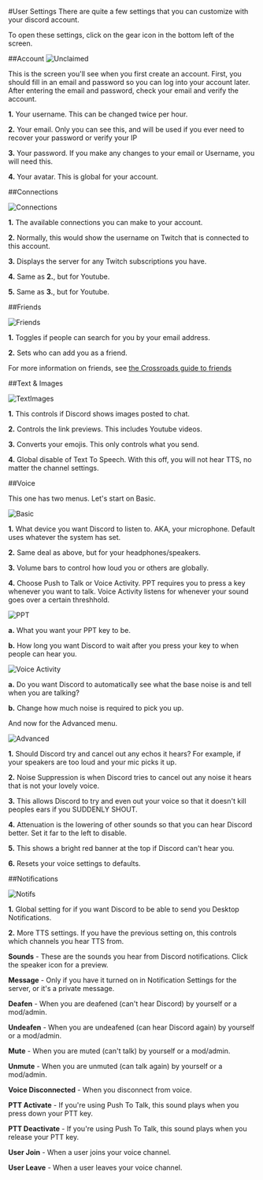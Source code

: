 #User Settings
There are quite a few settings that you can customize with your discord account.

To open these settings, click on the gear icon in the bottom left of the screen.

##Account
![Unclaimed](http://i.imgur.com/98WZQHK.png)

This is the screen you'll see when you first create an account. First, you should fill in an email and password so you can log into your account later. After entering the email and password, check your email and verify the account.

**1.** Your username. This can be changed twice per hour.

**2.** Your email. Only you can see this, and will be used if you ever need to recover your password or verify your IP

**3.** Your password. If you make any changes to your email or Username, you will need this.

**4.** Your avatar. This is global for your account.

##Connections

![Connections](http://i.imgur.com/jKHEQne.png)

**1.** The available connections you can make to your account.

**2.** Normally, this would show the username on Twitch that is connected to this account.

**3.** Displays the server for any Twitch subscriptions you have.

**4.** Same as **2.**, but for Youtube.

**5.** Same as **3.**, but for Youtube.

##Friends

![Friends](http://i.imgur.com/kQak1Op.png)

**1.** Toggles if people can search for you by your email address.

**2.** Sets who can add you as a friend.

For more information on friends, see [the Crossroads guide to friends](http://guides.thecrossroads.xyz/#/user/direct-messages-and-friends.md)

##Text & Images

![TextImages](http://i.imgur.com/dYmilDT.png)

**1.** This controls if Discord shows images posted to chat.

**2.** Controls the link previews. This includes Youtube videos.

**3.** Converts your emojis. This only controls what you send.

**4.** Global disable of Text To Speech. With this off, you will not hear TTS, no matter the channel settings.

##Voice

This one has two menus. Let's start on Basic.

![Basic](http://i.imgur.com/znIX550.png)

**1.** What device you want Discord to listen to. AKA, your microphone. Default uses whatever the system has set.

**2.** Same deal as above, but for your headphones/speakers.

**3.** Volume bars to control how loud you or others are globally.

**4.** Choose Push to Talk or Voice Activity. PPT requires you to press a key whenever you want to talk. Voice Activity listens for whenever your sound goes over a certain threshhold.

![PPT](http://i.imgur.com/9lb27dH.png)

**a.** What you want your PPT key to be.

**b.** How long you want Discord to wait after you press your key to when people can hear you.

![Voice Activity](http://i.imgur.com/nhk11GI.png)

**a.** Do you want Discord to automatically see what the base noise is and tell when you are talking?

**b.** Change how much noise is required to pick you up.

And now for the Advanced menu.

![Advanced](http://i.imgur.com/4VcEioo.png)

**1.** Should Discord try and cancel out any echos it hears? For example, if your speakers are too loud and your mic picks it up.

**2.** Noise Suppression is when Discord tries to cancel out any noise it hears that is not your lovely voice.

**3.** This allows Discord to try and even out your voice so that it doesn't kill peoples ears if you SUDDENLY SHOUT.

**4.** Attenuation is the lowering of other sounds so that you can hear Discord better. Set it far to the left to disable.

**5.** This shows a bright red banner at the top if Discord can't hear you.

**6.** Resets your voice settings to defaults.

##Notifications

![Notifs](http://i.imgur.com/5IDtZjs.png)

**1.** Global setting for if you want Discord to be able to send you Desktop Notifications.

**2.** More TTS settings. If you have the previous setting on, this controls which channels you hear TTS from.

**Sounds** - These are the sounds you hear from Discord notifications. Click the speaker icon for a preview.

**Message** - Only if you have it turned on in Notification Settings for the server, or it's a private message.

**Deafen** - When you are deafened (can't hear Discord) by yourself or a mod/admin.

**Undeafen** - When you are undeafened (can hear Discord again) by yourself or a mod/admin.

**Mute** - When you are muted (can't talk) by yourself or a mod/admin.

**Unmute** - When you are unmuted (can talk again) by yourself or a mod/admin.

**Voice Disconnected** - When you disconnect from voice.

**PTT Activate** - If you're using Push To Talk, this sound plays when you press down your PTT key.

**PTT Deactivate** - If you're using Push To Talk, this sound plays when you release your PTT key.

**User Join** - When a user joins your voice channel.

**User Leave** - When a user leaves your voice channel.
